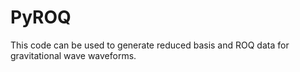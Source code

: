 # PyROQ

This code can be used to generate reduced basis and ROQ data for gravitational wave waveforms. 
